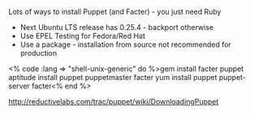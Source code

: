 Lots of ways to install Puppet (and Facter) - you just need Ruby
* Next Ubuntu LTS release has 0.25.4 - backport otherwise
* Use EPEL Testing for Fedora/Red Hat
* Use a package - installation from source not recommended for production

<% code :lang => "shell-unix-generic" do %>gem install facter puppet
aptitude install puppet puppetmaster facter
yum install puppet puppet-server facter<% end %>

http://reductivelabs.com/trac/puppet/wiki/DownloadingPuppet

